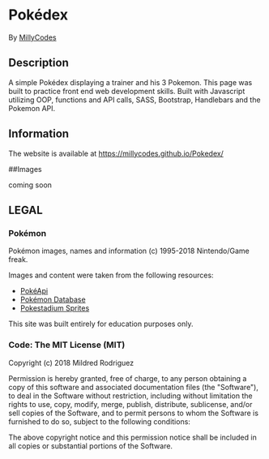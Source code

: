 # Pokédex

By [MillyCodes](https://github.com/MillyCodes)

## Description
A simple Pokédex displaying a trainer and his 3 Pokemon. This page was built to practice front end web development skills. Built with Javascript utilizing OOP, functions and API calls, SASS, Bootstrap, Handlebars and the Pokemon API.

## Information

The website is available at https://millycodes.github.io/Pokedex/

##Images

coming soon

## LEGAL

### Pokémon

Pokémon images, names and information (c) 1995-2018 Nintendo/Game freak.

Images and content were taken from the following resources:

* [PokéApi](http://pokeapi.co/)
* [Pokémon Database](http://pokemondb.net/)
* [Pokestadium Sprites](http://www.pokestadium.com/tools/sprites)

This site was built entirely for education purposes only.

### Code: The MIT License (MIT)

Copyright (c) 2018 Mildred Rodriguez

Permission is hereby granted, free of charge, to any person obtaining a copy
of this software and associated documentation files (the "Software"), to deal
in the Software without restriction, including without limitation the rights
to use, copy, modify, merge, publish, distribute, sublicense, and/or sell
copies of the Software, and to permit persons to whom the Software is
furnished to do so, subject to the following conditions:

The above copyright notice and this permission notice shall be included in
all copies or substantial portions of the Software.
